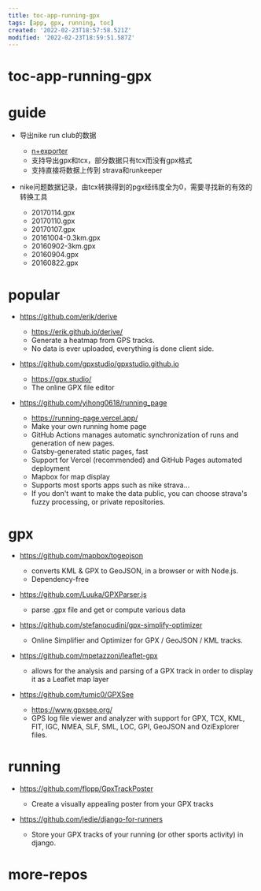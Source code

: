 ```yaml
---
title: toc-app-running-gpx
tags: [app, gpx, running, toc]
created: '2022-02-23T18:57:58.521Z'
modified: '2022-02-23T18:59:51.587Z'
---
```


# toc-app-running-gpx

# guide
- 导出nike run club的数据
  - [n+exporter](https://nexporter.bullrox.net/)
  - 支持导出gpx和tcx，部分数据只有tcx而没有gpx格式
  - 支持直接将数据上传到 strava和runkeeper

- nike问题数据记录，由tcx转换得到的pgx经纬度全为0，需要寻找新的有效的转换工具
  - 20170114.gpx
  - 20170110.gpx
  - 20170107.gpx
  - 20161004-0.3km.gpx
  - 20160902-3km.gpx
  - 20160904.gpx
  - 20160822.gpx
# popular
- https://github.com/erik/derive
  - https://erik.github.io/derive/
  - Generate a heatmap from GPS tracks.
  - No data is ever uploaded, everything is done client side. 

- https://github.com/gpxstudio/gpxstudio.github.io
  - https://gpx.studio/
  - The online GPX file editor

- https://github.com/yihong0618/running_page
  - https://running-page.vercel.app/
  - Make your own running home page
  - GitHub Actions manages automatic synchronization of runs and generation of new pages.
  - Gatsby-generated static pages, fast
  - Support for Vercel (recommended) and GitHub Pages automated deployment
  - Mapbox for map display
  - Supports most sports apps such as nike strava...
  - If you don't want to make the data public, you can choose strava's fuzzy processing, or private repositories.
# gpx
- https://github.com/mapbox/togeojson
  - converts KML & GPX to GeoJSON, in a browser or with Node.js.
  - Dependency-free

- https://github.com/Luuka/GPXParser.js
  - parse .gpx file and get or compute various data

- https://github.com/stefanocudini/gpx-simplify-optimizer
  - Online Simplifier and Optimizer for GPX / GeoJSON / KML tracks.

- https://github.com/mpetazzoni/leaflet-gpx
  - allows for the analysis and parsing of a GPX track in order to display it as a Leaflet map layer

- https://github.com/tumic0/GPXSee
  - https://www.gpxsee.org/
  - GPS log file viewer and analyzer with support for GPX, TCX, KML, FIT, IGC, NMEA, SLF, SML, LOC, GPI, GeoJSON and OziExplorer files.
# running
- https://github.com/flopp/GpxTrackPoster
  - Create a visually appealing poster from your GPX tracks

- https://github.com/jedie/django-for-runners
  - Store your GPX tracks of your running (or other sports activity) in django.
# more-repos
